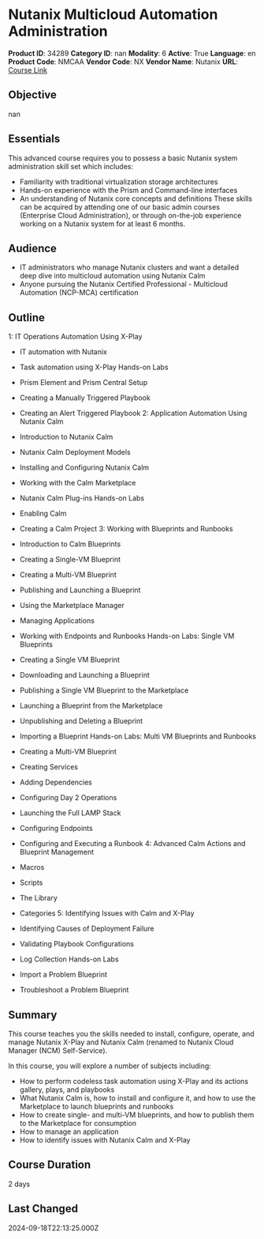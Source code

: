 # Nutanix Multicloud Automation Administration

**Product ID**: 34289
**Category ID**: nan
**Modality**: 6
**Active**: True
**Language**: en
**Product Code**: NMCAA
**Vendor Code**: NX
**Vendor Name**: Nutanix
**URL**: [Course Link](https://www.fastlaneus.com/course/nutanix-nmcaa)

## Objective
nan

## Essentials
This advanced course requires you to possess a basic Nutanix system administration skill set which includes:



- Familiarity with traditional virtualization storage architectures
- Hands-on experience with the Prism and Command-line interfaces
- An understanding of Nutanix core concepts and definitions
These skills can be acquired by attending one of our basic admin courses (Enterprise Cloud Administration), or through on-the-job experience working on a Nutanix system for at least 6 months.

## Audience
- IT administrators who manage Nutanix clusters and want a detailed deep dive into multicloud automation using Nutanix Calm
- Anyone pursuing the Nutanix Certified Professional - Multicloud Automation (NCP-MCA) certification

## Outline
1: IT Operations Automation Using X-Play


- IT automation with Nutanix
- Task automation using X-Play
Hands-on Labs



- Prism Element and Prism Central Setup
- Creating a Manually Triggered Playbook
- Creating an Alert Triggered Playbook
2: Application Automation Using Nutanix Calm 


- Introduction to Nutanix Calm
- Nutanix Calm Deployment Models
- Installing and Configuring Nutanix Calm
- Working with the Calm Marketplace
- Nutanix Calm Plug-ins
Hands-on Labs



- Enabling Calm
- Creating a Calm Project
3: Working with Blueprints and Runbooks


- Introduction to Calm Blueprints
- Creating a Single-VM Blueprint
- Creating a Multi-VM Blueprint
- Publishing and Launching a Blueprint
- Using the Marketplace Manager
- Managing Applications
- Working with Endpoints and Runbooks
Hands-on Labs: Single VM Blueprints 



- Creating a Single VM Blueprint
- Downloading and Launching a Blueprint
- Publishing a Single VM Blueprint to the Marketplace
- Launching a Blueprint from the Marketplace
- Unpublishing and Deleting a Blueprint
- Importing a Blueprint
Hands-on Labs: Multi VM Blueprints and Runbooks 



- Creating a Multi-VM Blueprint
- Creating Services
- Adding Dependencies
- Configuring Day 2 Operations
- Launching the Full LAMP Stack
- Configuring Endpoints
- Configuring and Executing a Runbook
4: Advanced Calm Actions and Blueprint Management


- Macros
- Scripts
- The Library
- Categories
5: Identifying Issues with Calm and X-Play


- Identifying Causes of Deployment Failure
- Validating Playbook Configurations
- Log Collection
Hands-on Labs



- Import a Problem Blueprint
- Troubleshoot a Problem Blueprint

## Summary
This course teaches you the skills needed to install, configure, operate, and manage Nutanix X-Play and Nutanix Calm (renamed to Nutanix Cloud Manager (NCM) Self-Service).

In this course, you will explore a number of subjects including:



- How to perform codeless task automation using X-Play and its actions gallery, plays, and playbooks
- What Nutanix Calm is, how to install and configure it, and how to use the Marketplace to launch blueprints and runbooks
- How to create single- and multi-VM blueprints, and how to publish them to the Marketplace for consumption
- How to manage an application
- How to identify issues with Nutanix Calm and X-Play

## Course Duration
2 days

## Last Changed
2024-09-18T22:13:25.000Z
